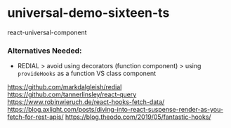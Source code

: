 # universal-demo-sixteen-ts

react-universal-component

### Alternatives Needed:

* REDIAL > avoid using decorators (function component) > using `provideHooks` as a function VS class component

https://github.com/markdalgleish/redial
https://github.com/tannerlinsley/react-query
https://www.robinwieruch.de/react-hooks-fetch-data/
https://blog.axlight.com/posts/diving-into-react-suspense-render-as-you-fetch-for-rest-apis/
https://blog.theodo.com/2019/05/fantastic-hooks/